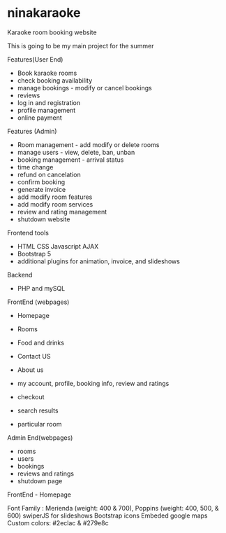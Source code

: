 # ninakaraoke
Karaoke room booking website

This is going to be my main project for the summer

Features(User End)

- Book karaoke rooms
- check booking availability
- manage bookings - modify or cancel bookings
- reviews 
- log in and registration
- profile management
- online payment


Features (Admin)

- Room management - add modify or delete rooms
- manage users - view, delete, ban, unban
- booking management - arrival status
- time change
- refund on cancelation 
- confirm booking
- generate invoice
- add modify room features
- add modify room services
- review and rating management
- shutdown website


Frontend tools
- HTML CSS Javascript AJAX
- Bootstrap 5
- additional plugins for animation, invoice, and slideshows

Backend
- PHP and mySQL


FrontEnd (webpages)
- Homepage
- Rooms
- Food and drinks
- Contact US
- About us

- my account, profile, booking info, review and ratings
- checkout
- search results
- particular room


Admin End(webpages)
- rooms
- users
- bookings
- reviews and ratings
- shutdown page

FrontEnd - Homepage

Font Family : Merienda (weight: 400 & 700), Poppins (weight: 400, 500, & 600)
swiperJS for slideshows
Bootstrap icons
Embeded google maps
Custom colors: #2eclac & #279e8c

